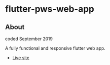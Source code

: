 # flutter-pws-web-app

## About

coded September 2019

A fully functional and responsive flutter web app.

- [Live site](https://pws-construction.firebaseapp.com/#/)
